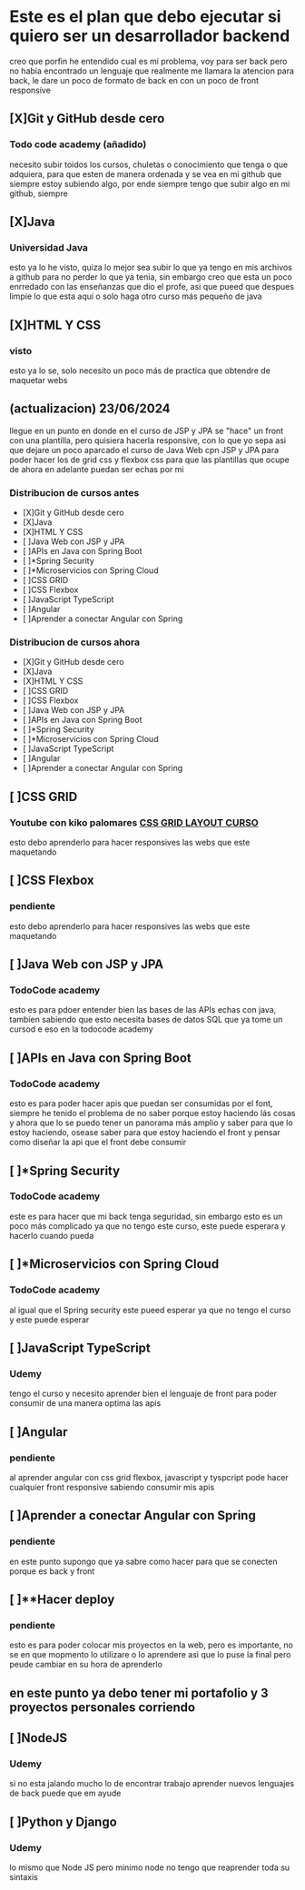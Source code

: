 # Este es el plan que debo ejecutar si quiero ser un desarrollador backend

creo que porfin he entendido cual es mi problema, voy para ser back pero no habia encontrado un lenguaje que realmente me llamara la atencion para back, le dare un poco de formato de back en con un poco de front responsive

## [X]Git y GitHub desde cero 
### Todo code academy (añadido) 
necesito subir toidos los cursos, chuletas o conocimiento que tenga o que adquiera, para que esten de manera ordenada y se vea en mi github que siempre estoy subiendo algo, por ende siempre tengo que subir algo en mi github, siempre

## [X]Java
### Universidad Java 
esto ya lo he visto, quiza lo mejor sea subir lo que ya tengo en mis archivos a github para no perder lo que ya tenia, sin embargo creo que esta un poco enrredado con las enseñanzas que dio el profe, asi que pueed que despues limpie lo que esta aqui o solo haga otro curso más pequeño de java 

## [X]HTML Y CSS
### visto 
esto ya lo se, solo necesito un poco más de practica que obtendre de maquetar webs

## (actualizacion) 23/06/2024
llegue en un punto en donde en el curso de JSP y JPA se "hace" un front con una plantilla, pero quisiera hacerla responsive, con lo que yo sepa asi que dejare un poco aparcado el curso de Java Web cpn JSP y JPA para poder hacer los de grid css y flexbox css para que las plantillas que ocupe de ahora en adelante puedan ser echas por mi 
### Distribucion de cursos antes
<ul>
    <li>[X]Git y GitHub desde cero </li>
    <li>[X]Java </li>
    <li>[X]HTML Y CSS </li>
    <li>[ ]Java Web con JSP y JPA </li>
    <li>[ ]APIs en Java con Spring Boot </li>
    <li>[ ]*Spring Security  </li>
    <li>[ ]*Microservicios con Spring Cloud  </li>
    <li>[ ]CSS GRID  </li>
    <li>[ ]CSS Flexbox </li>
    <li>[ ]JavaScript TypeScript </li>
    <li>[ ]Angular </li>
    <li>[ ]Aprender a conectar Angular con Spring </li>
</ul>

### Distribucion de cursos ahora
<ul>
    <li>[X]Git y GitHub desde cero </li>
    <li>[X]Java </li>
    <li>[X]HTML Y CSS </li>
    <li>[ ]CSS GRID  </li>
    <li>[ ]CSS Flexbox </li>
    <li>[ ]Java Web con JSP y JPA </li>
    <li>[ ]APIs en Java con Spring Boot </li>
    <li>[ ]*Spring Security  </li>
    <li>[ ]*Microservicios con Spring Cloud  </li>
    <li>[ ]JavaScript TypeScript </li>
    <li>[ ]Angular </li>
    <li>[ ]Aprender a conectar Angular con Spring </li>

</ul>

## [ ]CSS GRID 
### Youtube con kiko palomares [CSS GRID LAYOUT CURSO](https://www.youtube.com/watch?v=uMLNwUDag2o&list=PLnunbwZjHqMOyP4D8eTwuCmEXHIrM0Euf)
esto debo aprenderlo para hacer responsives las webs que este maquetando 

## [ ]CSS Flexbox
### pendiente 
esto debo aprenderlo para hacer responsives las webs que este maquetando 

## [ ]Java Web con JSP y JPA
### TodoCode academy
esto es para pdoer entender bien las bases de las APIs echas con java, tambien sabiendo que esto necesita bases de datos SQL que ya tome un cursod e eso en la todocode academy 

## [ ]APIs en Java con Spring Boot
### TodoCode academy
esto es para poder hacer apis que puedan ser consumidas por el font, siempre he tenido el problema de no saber porque estoy haciendo lás cosas y ahora que lo se puedo tener un panorama más amplio y saber para que lo estoy haciendo, osease saber para que estoy haciendo el front y pensar como diseñar la api que el front debe consumir

## [ ]*Spring Security 
### TodoCode academy
este es para hacer que mi back tenga seguridad, sin embargo esto es un poco más complicado ya que no tengo este curso, este puede esperara y hacerlo cuando pueda

## [ ]*Microservicios con Spring Cloud 
### TodoCode academy 
al igual que el Spring security este pueed esperar ya que no tengo el curso y este puede esperar

## [ ]JavaScript TypeScript
### Udemy
tengo el curso y necesito aprender bien el lenguaje de front para poder consumir de una manera optima las apis

## [ ]Angular
### pendiente
al aprender angular con css grid flexbox, javascript y tyspcript pode hacer cualquier front responsive sabiendo consumir mis apis

## [ ]Aprender a conectar Angular con Spring
### pendiente
en este punto supongo que ya sabre como hacer para que se conecten porque es back y front 

## [ ]**Hacer deploy
### pendiente
esto es para poder colocar mis proyectos en la web, pero es importante, no se en que mopmento lo utilizare o lo aprendere asi que lo puse la final pero peude cambiar en su hora de aprenderlo

## en este punto ya debo tener mi portafolio y 3 proyectos personales corriendo

## [ ]NodeJS
### Udemy
si no esta jalando mucho lo de encontrar trabajo aprender nuevos lenguajes de back puede que em ayude 

## [ ]Python y Django
### Udemy
lo mismo que Node JS pero minimo node no tengo que reaprender toda su sintaxis 

